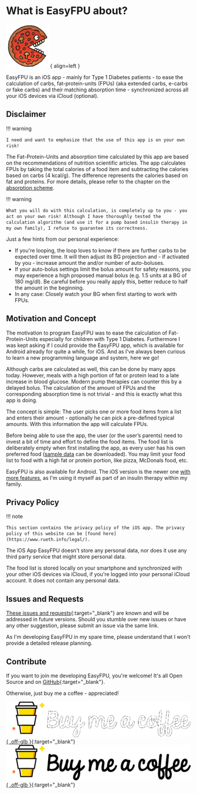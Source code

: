 # What is EasyFPU about?

![EasyFPU app icon](assets/images/pizza_small.png){ align=left }

EasyFPU is an iOS app - mainly for Type 1 Diabetes patients - to ease the calculation of carbs, fat-protein-units (FPUs) (aka extended carbs, e-carbs or fake carbs) and their matching absorption time - synchronized across all your iOS devices via iCloud (optional).

## Disclaimer

!!! warning

    I need and want to emphasize that the use of this app is on your own risk!

The Fat-Protein-Units and absorption time calculated by this app are based on the recommendations of nutrition scientific articles. The app calculates FPUs by taking the total calories of a food item and subtracting the calories based on carbs (4 kcal/g). The difference represents the calories based on fat and proteins. For more details, please refer to the chapter on the [absorption scheme](manual.md#absorption-scheme-for-extended-carbs).

!!! warning

    What you will do with this calculation, is completely up to you - you act on your own risk! Although I have thoroughly tested the calculation algorithm (and use it for a pump based insulin therapy in my own family), I refuse to guarantee its correctness.

Just a few hints from our personal experience:

- If you're looping, the loop loves to know if there are further carbs to be expected over time. It will then adjust its BG projection and - if activated by you - increase amount the and/or number of auto-boluses.
- If your auto-bolus settings limit the bolus amount for safety reasons, you may experience a high proposed manual bolus (e.g. 1.5 units at a BG of 180 mg/dl). Be careful before you really apply this, better reduce to half the amount in the beginning.
- In any case: Closely watch your BG when first starting to work with FPUs.

## Motivation and Concept

The motivation to program EasyFPU was to ease the calculation of Fat-Protein-Units especially for children with Type 1 Diabetes. Furthermore I was kept asking if I could provide the EasyFPU app, which is available for Android already for quite a while, for iOS. And as I've always been curious to learn a new programming language and system, here we go!

Although carbs are calculated as well, this can be done by many apps today. However, meals with a high portion of fat or protein lead to a late increase in blood glucose. Modern pump therapies can counter this by a delayed bolus. The calculation of the amount of FPUs and the corresponding absorption time is not trivial - and this is exactly what this app is doing.

The concept is simple: The user picks one or more food items from a list and enters their amount - optionally he can pick a pre-defined typical amounts. With this information the app will calculate FPUs.

Before being able to use the app, the user (or the user’s parents) need to invest a bit of time and effort to define the food items. The food list is deliberately empty when first installing the app, as every user has his own preferred food ([sample data](manual.md#sample-data) can be downloaded). You may limit your food list to food with a high fat or protein portion, like pizza, McDonals food, etc.

EasyFPU is also available for Android. The iOS version is the newer one [with more features](https://www.rueth.info/#feature-overview), as I'm using it myself as part of an insulin therapy within my family.

## Privacy Policy

!!! note

    This section contains the privacy policy of the iOS app. The privacy policy of this website can be [found here](https://www.rueth.info/legal/).

The iOS App EasyFPU doesn't store any personal data, nor does it use any third party service that might store personal data.

The food list is stored locally on your smartphone and synchronized with your other iOS devices via iCloud, if you're logged into your personal iCloud account. It does not contain any personal data.

## Issues and Requests

[These issues and requests](https://github.com/UlricusR/iOS-EasyFPU/issues){:target="_blank"} are known and will be addressed in future versions. Should you stumble over new issues or have any other suggestion, please submit an issue via the same link.

As I'm developing EasyFPU in my spare time, please understand that I won't provide a detailed release planning.

## Contribute

If you want to join me developing EasyFPU, you're welcome! It's all Open Source and on [GitHub](https://github.com/UlricusR/iOS-EasyFPU){:target="_blank"}.

Otherwise, just buy me a coffee - appreciated!

[![Buy me a coffee](assets/images/buymeacoffee_darkbackground.png#only-dark){ .off-glb }](https://www.buymeacoffee.com/ulricus){:target="_blank"}
[![Buy me a coffee](assets/images/buymeacoffee_lightbackground.png#only-light){ .off-glb }](https://www.buymeacoffee.com/ulricus){:target="_blank"}
